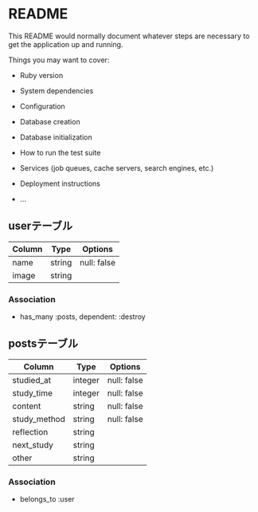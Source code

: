 # README

This README would normally document whatever steps are necessary to get the
application up and running.

Things you may want to cover:

* Ruby version

* System dependencies

* Configuration

* Database creation

* Database initialization

* How to run the test suite

* Services (job queues, cache servers, search engines, etc.)

* Deployment instructions

* ...

## userテーブル

|Column|Type|Options|
|------|----|-------|
|name|string|null: false|
|image|string||

### Association
- has_many :posts, dependent: :destroy

## postsテーブル

|Column|Type|Options|
|------|----|-------|
|studied_at|integer|null: false|
|study_time|integer|null: false|
|content|string|null: false|
|study_method|string|null: false|
|reflection|string||
|next_study|string||
|other|string||

### Association
- belongs_to :user
